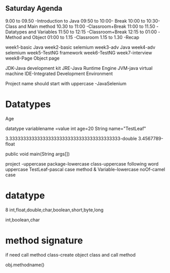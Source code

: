 Saturday Agenda
----------------
9.00  to 09.50 -Introduction to Java 
09:50 to 10:00- Break
10:00 to 10:30- Class and Main method
10.30 to 11:00 -Classroom+Break
11:00 to 11.50 -Datatypes and Variables
11:50 to 12:15 -Classroom+Break
12:15 to 01:00 -Method and Object
01:00 to 1.15  -Classroom
1.15  to 1.30 -Recap

week1-basic Java
week2-basic selemium
week3-adv Java
week4-adv selemium
week5-TestNG framework
week6-TestNG
week7-interview
week8-Page Object page


JDK-Java development kit
JRE-Java Runtime Engine
JVM-java virtual machine
IDE-Integrated Development Environment



Project name should start with uppercase -JavaSelenium


Datatypes
==============

Age

datatype variablename =value
int age=20
String name="TestLeaf"

3.3333333333333333333333333333333333333333-double
3.4567789-float

public void main(String args[])




project -uppercase
package-lowercase
class-uppercase following word uppercase
TestLeaf-pascal case
method & Variable-lowercase
noOf-camel case

datatype
============
8
int,float,double,char,boolean,short,byte,long

int,boolean,char

method signature
===============
if need call method class-create object class
and call method

obj.methodname()